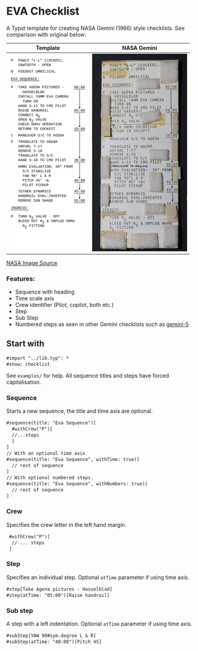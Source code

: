 # EVA Checklist

A Typst template for creating NASA Gemini (1966) style checklists. See comparison with original below:

|               Template                |                    NASA Gemini                     |
| :-----------------------------------: | :------------------------------------------------: |
| <img src="thumbnail.png" width="205"> | <img src="NASM-A19850125000_PS01.jpg" width="250"> |

[NASA Image Source](https://airandspace.si.edu/collection-objects/checklist-card-umbilical-eva-gemini-10/nasm_A19850125000)

### Features:

- Sequence with heading
- Time scale axis
- Crew identifier (Pilot, copilot, both etc.)
- Step
- Sub Step
- Numbered steps as seen in other Gemini checklists such as [gemini-5](https://www.thespacecollective.com/complete-gemini-5-flown-checklist)

## Start with

```typst
#import "../lib.typ": *
#show: checklist
```

See `examples/` for help.
All sequence titles and steps have forced capitalisation.

### Sequence

Starts a new sequence, the title and time axis are optional.

```typst
#sequence(title: "Eva Sequence")[
  #withCrew("P")[
  //...steps
  ]
]
// With an optional time axis
#sequence(title: "Eva Sequence", withTime: true)[
  // rest of sequence
]
// With optional numbered steps.
#sequence(title: "Eva Sequence", withNumbers: true)[
  // rest of sequence
]
```

### Crew

Specifies the crew letter in the left hand margin.

```typst
 #withCrew("P")[
  // ... steps
 ]
```

### Step

Specifies an individual step. Optional `atTime` parameter if using time axis.

```typst
#step[Take Agena pictures - Hasselblad]
#step(atTime: "05:00")[Raise handrail]
```

### Sub step

A step with a left indentation. Optional `atTime` parameter if using time axis.

```typst
#subStep[YAW 90#sym.degree L & R]
#subStep(atTime: "40:00")[Pitch 45]
```

